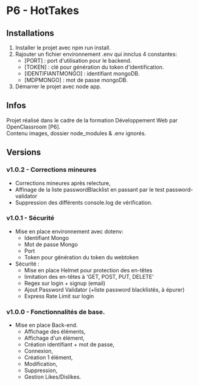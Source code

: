 # P6 - HotTakes

## Installations 
1. Installer le projet avec npm run install. 
2. Rajouter un fichier environnement .env qui innclus 4 constantes:
    - [PORT] : port d'utilisation pour le backend.
    - [TOKEN] : clé pour génération du token d'identification.
    - [IDENTIFIANTMONGO] : identifiant mongoDB. 
    - [MDPMONGO] : mot de passe mongoDB.
3. Démarrer le projet avec node app. 

## Infos  
Projet réalisé dans le cadre de la formation Développement Web par OpenClassroom [P6].  
Contenu images, dossier node_modules & .env ignorés.

## Versions 

### v1.0.2 - Corrections mineures

* Corrections mineures après relecture,
* Affinage de la liste passwordBlacklist en passant par le test password-validator
* Suppression des différents console.log de vérification. 

### v1.0.1 - Sécurité

* Mise en place environnement avec dotenv:
    - Identifiant Mongo
    - Mot de passe Mongo
    - Port
    - Token pour génération du token du webtoken
* Sécurité :
    - Mise en place Helmet pour protection des en-têtes
    - limitation des en-têtes à 'GET, POST, PUT, DELETE'
    - Regex sur login + signup (email)
    - Ajout Password Validator (+liste password blacklistés, à épurer)
    - Express Rate Limit sur login

### v1.0.0 - Fonctionnalités de base.

* Mise en place Back-end.
    - Affichage des éléments, 
    - Affichage d'un élément, 
    - Création identifiant + mot de passe,
    - Connexion, 
    - Création 1 élément, 
    - Modification, 
    - Suppression, 
    - Gestion Likes/Dislikes.